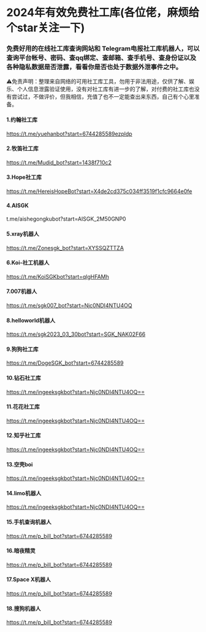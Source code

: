 # 2024年有效免费社工库(各位佬，麻烦给个star关注一下)
### 免费好用的在线社工库查询网站和 Telegram电报社工库机器人，可以查询平台帐号、密码、查qq绑定、查邮箱、查手机号、查身份证以及各种隐私数据是否泄露，看看你是否也处于数据外泄事件之中。
⚠免责声明：整理来自网络的可用社工库工具，勿用于非法用途，仅供了解、娱乐、个人信息泄露验证使用，没有对社工库有进一步的了解，对付费的社工库也没有尝试过，不做评价，但我相信，充值了也不一定能查出来东西，自己有个心里准备。
#### 1.约翰社工库
https://t.me/yuehanbot?start=6744285589ezpldp
#### 2.牧笛社工库
https://t.me/Mudid_bot?start=1438f710c2
#### 3.Hope社工库
https://t.me/HereisHopeBot?start=X4de2cd375c034ff3519f1cfc9664e0fe
#### 4.AISGK
t.me/aishegongkubot?start=AISGK_2M50GNP0
#### 5.xray机器人
https://t.me/Zonesgk_bot?start=XYSSQZTTZA
#### 6.Koi-社工机器人
https://t.me/KoiSGKbot?start=qlgHFAMh
#### 7.007机器人
https://t.me/sgk007_bot?start=Njc0NDI4NTU4OQ
#### 8.helloworld机器人
https://t.me/sgk2023_03_30bot?start=SGK_NAK02F66
#### 9.狗狗社工库
https://t.me/DogeSGK_bot?start=6744285589
#### 10.钻石社工库
https://t.me/ingeeksgkbot?start=Njc0NDI4NTU4OQ==
#### 11.花花社工库
https://t.me/ingeeksgkbot?start=Njc0NDI4NTU4OQ==
#### 12.知乎社工库
https://t.me/ingeeksgkbot?start=Njc0NDI4NTU4OQ==
#### 13.空壳boi
https://t.me/ingeeksgkbot?start=Njc0NDI4NTU4OQ==
#### 14.limo机器人
https://t.me/ingeeksgkbot?start=Njc0NDI4NTU4OQ==
#### 15.手机查询机器人
https://t.me/p_bill_bot?start=6744285589
#### 16.暗夜精灵
https://t.me/p_bill_bot?start=6744285589
#### 17.Space X机器人
https://t.me/p_bill_bot?start=6744285589
#### 18.搜狗机器人
https://t.me/p_bill_bot?start=6744285589
